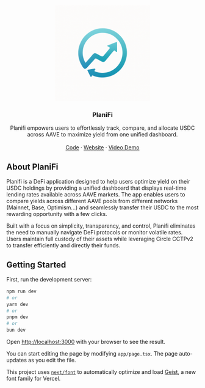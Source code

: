 <a id="readme-top"></a>

<br />
<div align="center">
  <a href="https://github.com/RegisGraptin/PlaniFi">
    <img src="./logo.png" alt="Logo" width="250" height="250">
  </a>

<h3 align="center">PlaniFi</h3>
  <p align="center">
    Planifi empowers users to effortlessly track, compare, and allocate USDC across AAVE to maximize yield from one unified dashboard.
    <br />
    <br />
    <a href="https://github.com/RegisGraptin/PlaniFi">Code</a>
    &middot;
    <a href="#">Website</a>
    &middot;
    <a href="https://youtu.be/5bZv6ub1V-c">Video Demo</a>
  </p>
</div>

## About PlaniFi

Planifi is a DeFi application designed to help users optimize yield on their USDC holdings by providing a unified dashboard that displays real-time lending rates available across AAVE markets. The app enables users to compare yields across different AAVE pools from different networks (Mainnet, Base, Optimism...) and seamlessly transfer their USDC to the most rewarding opportunity with a few clicks.

Built with a focus on simplicity, transparency, and control, Planifi eliminates the need to manually navigate DeFi protocols or monitor volatile rates. Users maintain full custody of their assets while leveraging Circle CCTPv2 to transfer efficiently and directly their funds.

## Getting Started

First, run the development server:

```bash
npm run dev
# or
yarn dev
# or
pnpm dev
# or
bun dev
```

Open [http://localhost:3000](http://localhost:3000) with your browser to see the result.

You can start editing the page by modifying `app/page.tsx`. The page auto-updates as you edit the file.

This project uses [`next/font`](https://nextjs.org/docs/app/building-your-application/optimizing/fonts) to automatically optimize and load [Geist](https://vercel.com/font), a new font family for Vercel.
